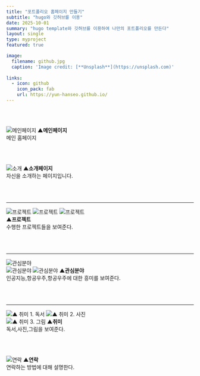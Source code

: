 ```yaml
---
title: "포트폴리오 홈페이지 만들기"
subtitle: "hugo와 깃허브를 이용"
date: 2025-10-01
summary: "hugo template와 깃허브를 이용하여 나만의 포트폴리오를 만든다"
layout: single
type: myproject
featured: true

image:
  filename: github.jpg
  caption: 'Image credit: [**Unsplash**](https://unsplash.com)'
  
links:
  - icon: github
    icon_pack: fab
    url: https://yun-hanseo.github.io/
---
```


<br><br>

![메인페이지](hsprojects/mainpage.png)
**▲메인페이지**<br>
메인 홈페이지 

<br><br>

![소개](hsprojects/introduceme.png)
**▲소개페이지**<br>
자신을 소개하는 페이지입니다.

<br><br>

-------------------------------------------------
![프로젝트](hsprojects/project1.png) 
![프로젝트](hsprojects/project2.png)
![프로젝트](hsprojects/project3.png)  
 **▲프로젝트**<br> 
 수행한 프로젝트들을 보여준다.

<br><br>

------------------------------------------------
![관심분야](hsprojects/interestai.png)  
![관심분야](hsprojects/interestgame.png) 
![관심분야](hsprojects/interestaerospace.png) 
**▲관심분야**<br> 
인공지능,항공우주,항공우주에 대한 흥미를 보여준다. 

<br><br>

----------------------------------------------
![▲ 취미 1. 독서](hsprojects/hobbiread.png) 
![▲ 취미 2. 사진](hsprojects/hobbiepicture.png)  
![▲ 취미 3. 그림](hsprojects/hobbidraw.png) 
**▲취미**<br> 
독서,사진,그림을 보여준다. 

<br><br>

![연락](hsprojects/contactme.png)
**▲연락**<br>
연락하는 방법에 대해 설명한다.